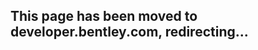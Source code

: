 ## This page has been moved to developer.bentley.com, redirecting...

<meta http-equiv="refresh" content="2;url=https://developer.bentley.com/tutorials/adding-showcase-widgets-to-your-itwin-viewer" />

